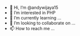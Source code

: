 - 👋 Hi, I’m @andywijaya15
- 👀 I’m interested in PHP
- 🌱 I’m currently learning ...
- 💞️ I’m looking to collaborate on ...
- 📫 How to reach me ...

<!---
andywijaya15/andywijaya15 is a ✨ special ✨ repository because its `README.md` (this file) appears on your GitHub profile.
You can click the Preview link to take a look at your changes.
--->
